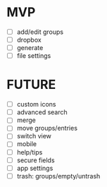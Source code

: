 # MVP

- [ ] add/edit groups
- [ ] dropbox
- [ ] generate
- [ ] file settings

# FUTURE

- [ ] custom icons
- [ ] advanced search
- [ ] merge
- [ ] move groups/entries
- [ ] switch view
- [ ] mobile
- [ ] help/tips
- [ ] secure fields
- [ ] app settings
- [ ] trash: groups/empty/untrash
